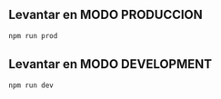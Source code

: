 ## Levantar en MODO PRODUCCION
```bash
npm run prod
```

## Levantar en MODO DEVELOPMENT
```bash
npm run dev
```


